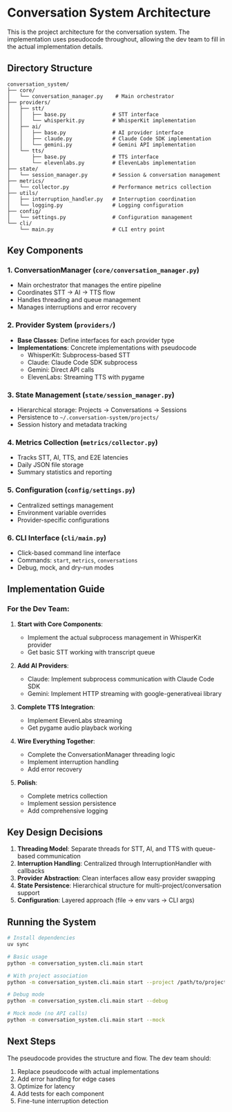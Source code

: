 # Conversation System Architecture

This is the project architecture for the conversation system. The implementation uses pseudocode throughout, allowing the dev team to fill in the actual implementation details.

## Directory Structure

```
conversation_system/
├── core/
│   └── conversation_manager.py    # Main orchestrator
├── providers/
│   ├── stt/
│   │   ├── base.py               # STT interface
│   │   └── whisperkit.py         # WhisperKit implementation
│   ├── ai/
│   │   ├── base.py               # AI provider interface
│   │   ├── claude.py             # Claude Code SDK implementation
│   │   └── gemini.py             # Gemini API implementation
│   └── tts/
│       ├── base.py               # TTS interface
│       └── elevenlabs.py         # ElevenLabs implementation
├── state/
│   └── session_manager.py        # Session & conversation management
├── metrics/
│   └── collector.py              # Performance metrics collection
├── utils/
│   ├── interruption_handler.py   # Interruption coordination
│   └── logging.py                # Logging configuration
├── config/
│   └── settings.py               # Configuration management
└── cli/
    └── main.py                   # CLI entry point
```

## Key Components

### 1. ConversationManager (`core/conversation_manager.py`)
- Main orchestrator that manages the entire pipeline
- Coordinates STT → AI → TTS flow
- Handles threading and queue management
- Manages interruptions and error recovery

### 2. Provider System (`providers/`)
- **Base Classes**: Define interfaces for each provider type
- **Implementations**: Concrete implementations with pseudocode
  - WhisperKit: Subprocess-based STT
  - Claude: Claude Code SDK subprocess
  - Gemini: Direct API calls
  - ElevenLabs: Streaming TTS with pygame

### 3. State Management (`state/session_manager.py`)
- Hierarchical storage: Projects → Conversations → Sessions
- Persistence to `~/.conversation-system/projects/`
- Session history and metadata tracking

### 4. Metrics Collection (`metrics/collector.py`)
- Tracks STT, AI, TTS, and E2E latencies
- Daily JSON file storage
- Summary statistics and reporting

### 5. Configuration (`config/settings.py`)
- Centralized settings management
- Environment variable overrides
- Provider-specific configurations

### 6. CLI Interface (`cli/main.py`)
- Click-based command line interface
- Commands: `start`, `metrics`, `conversations`
- Debug, mock, and dry-run modes

## Implementation Guide

### For the Dev Team:

1. **Start with Core Components**:
   - Implement the actual subprocess management in WhisperKit provider
   - Get basic STT working with transcript queue

2. **Add AI Providers**:
   - Claude: Implement subprocess communication with Claude Code SDK
   - Gemini: Implement HTTP streaming with google-generativeai library

3. **Complete TTS Integration**:
   - Implement ElevenLabs streaming
   - Get pygame audio playback working

4. **Wire Everything Together**:
   - Complete the ConversationManager threading logic
   - Implement interruption handling
   - Add error recovery

5. **Polish**:
   - Complete metrics collection
   - Implement session persistence
   - Add comprehensive logging

## Key Design Decisions

1. **Threading Model**: Separate threads for STT, AI, and TTS with queue-based communication
2. **Interruption Handling**: Centralized through InterruptionHandler with callbacks
3. **Provider Abstraction**: Clean interfaces allow easy provider swapping
4. **State Persistence**: Hierarchical structure for multi-project/conversation support
5. **Configuration**: Layered approach (file → env vars → CLI args)

## Running the System

```bash
# Install dependencies
uv sync

# Basic usage
python -m conversation_system.cli.main start

# With project association
python -m conversation_system.cli.main start --project /path/to/project

# Debug mode
python -m conversation_system.cli.main start --debug

# Mock mode (no API calls)
python -m conversation_system.cli.main start --mock
```

## Next Steps

The pseudocode provides the structure and flow. The dev team should:
1. Replace pseudocode with actual implementations
2. Add error handling for edge cases
3. Optimize for latency
4. Add tests for each component
5. Fine-tune interruption detection